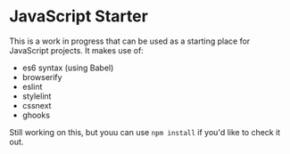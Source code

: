 # JavaScript Starter
This is a work in progress that can be used as a starting place for JavaScript projects. It makes use of:

- es6 syntax (using Babel)
- browserify
- eslint
- stylelint
- cssnext
- ghooks

Still working on this, but youu can use `npm install` if you'd like to check it out.

